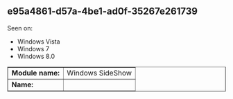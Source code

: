 ## e95a4861-d57a-4be1-ad0f-35267e261739

Seen on:
* Windows Vista
* Windows 7
* Windows 8.0

<table border="1" class="docutils">
  <tbody>
    <tr>
      <td><b>Module name:</b></td>
      <td>Windows SideShow</td>
    </tr>
    <tr>
      <td><b>Name:</b></td>
      <td>&nbsp;</td>
    </tr>
  </tbody>
</table>

